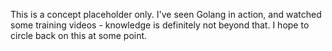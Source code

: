 This is a concept placeholder only.  I've seen Golang in action, and watched some training videos - knowledge is definitely not beyond that.  I hope to circle back on this at some point.